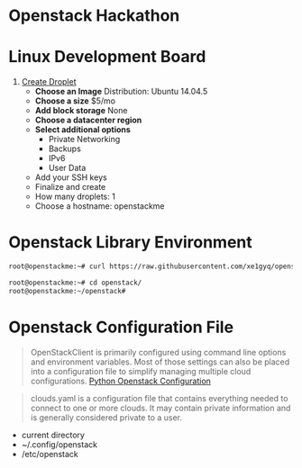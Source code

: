 # Openstack Hackathon

# Linux Development Board

1. [Create Droplet](https://cloud.digitalocean.com/droplets )
   - __Choose an Image__ Distribution: Ubuntu 14.04.5 
   - __Choose a size__ $5/mo 
   - __Add block storage__ None
   - __Choose a datacenter region__
   - __Select additional options__ 
     - Private Networking
     - Backups
     - IPv6
     - User Data
   -  Add your SSH keys
   -  Finalize and create
     - How many droplets: 1
     - Choose a hostname: openstackme     


# Openstack Library Environment

```sh
root@openstackme:~# curl https://raw.githubusercontent.com/xe1gyq/openstack/master/setup.sh -o - | sh
```

```sh
root@openstackme:~# cd openstack/
root@openstackme:~/openstack#  
```

# Openstack Configuration File

> OpenStackClient is primarily configured using command line options and environment variables. Most of those settings can also be placed into a configuration file to simplify managing multiple cloud configurations. [Python Openstack Configuration](http://docs.openstack.org/developer/python-openstackclient/configuration.html)

> clouds.yaml is a configuration file that contains everything needed to connect to one or more clouds. It may contain private information and is generally considered private to a user.

- current directory
- ~/.config/openstack
- /etc/openstack

```sh

```

# 